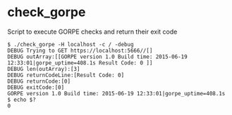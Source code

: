 # check_gorpe
Script to execute GORPE checks and return their exit code

```
$ ./check_gorpe -H localhost -c / -debug
DEBUG Trying to GET https://localhost:5666//[]
DEBUG outArray:[[GORPE version 1.0 Build time: 2015-06-19 12:33:01|gorpe_uptime=408.1s Result Code: 0 ]]
DEBUG len(outArray):[3]
DEBUG returnCodeLine:[Result Code: 0]
DEBUG returnCode:[0]
DEBUG exitCode:[0]
GORPE version 1.0 Build time: 2015-06-19 12:33:01|gorpe_uptime=408.1s
$ echo $?
0
```
